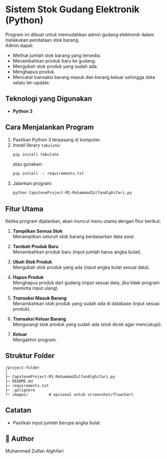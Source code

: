 # Sistem Stok Gudang Elektronik (Python)

Program ini dibuat untuk memudahkan admin gudang elektronik dalam melakukan pendataan stok barang.  
Admin dapat:
- Melihat jumlah stok barang yang tersedia.
- Menambahkan produk baru ke gudang.
- Mengubah stok produk yang sudah ada.
- Menghapus produk.
- Mencatat transaksi barang masuk dan barang keluar sehingga data selalu ter-update.

##  Teknologi yang Digunakan
- **Python 3**

##  Cara Menjalankan Program
1. Pastikan Python 3 terpasang di komputer.
2. Install library `tabulate`:
   ```bash
   pip install tabulate
   ```
   atau gunakan:
   ```bash
   pip install -r requirements.txt
   ```
3. Jalankan program:
   ```bash
   python CapstoneProject-M1-MuhammadZulfanAlghifari.py
   ```

##  Fitur Utama
Ketika program dijalankan, akan muncul menu utama dengan fitur berikut:

1. **Tampilkan Semua Stok**  
   Menampilkan seluruh stok barang berdasarkan data awal.

2. **Tambah Produk Baru**  
   Menambahkan produk baru (input jumlah harus angka bulat).

3. **Ubah Stok Produk**  
   Mengubah stok produk yang ada (input angka bulat sesuai data).

4. **Hapus Produk**  
   Menghapus produk dari gudang (input sesuai data, jika tidak program meminta input ulang).

5. **Transaksi Masuk Barang**  
   Menambahkan stok produk yang sudah ada di database (input sesuai produk).

6. **Transaksi Keluar Barang**  
   Mengurangi stok produk yang sudah ada (stok dicek agar mencukupi).

7. **Keluar**  
   Mengakhiri program.

##  Struktur Folder
```
/project-folder
│
├─ CapstoneProject-M1-MuhammadZulfanAlghifari.py
├─ README.md
├─ requirements.txt
├─ .gitignore
└─ images/         # opsional untuk screenshot/flowchart
```

##  Catatan
- Pastikan input jumlah berupa angka bulat.

## 👤 Author
Muhammad Zulfan Alghifari
